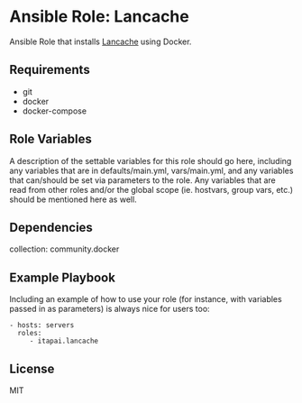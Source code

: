 Ansible Role: Lancache
=========

Ansible Role that installs [Lancache](https://lancache.net/) using Docker.

Requirements
------------

- git
- docker
- docker-compose

Role Variables
--------------

A description of the settable variables for this role should go here, including any variables that are in defaults/main.yml, vars/main.yml, and any variables that can/should be set via parameters to the role. Any variables that are read from other roles and/or the global scope (ie. hostvars, group vars, etc.) should be mentioned here as well.

Dependencies
------------

collection: community.docker

Example Playbook
----------------

Including an example of how to use your role (for instance, with variables passed in as parameters) is always nice for users too:

    - hosts: servers
      roles:
         - itapai.lancache

License
-------

MIT

